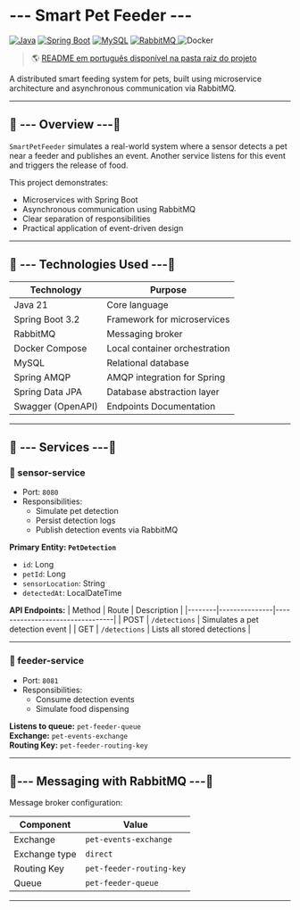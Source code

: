 # --- Smart Pet Feeder ---
[![Java](https://img.shields.io/badge/Java-21-%23ED8B00?logo=openjdk)](https://openjdk.org/)
[![Spring Boot](https://img.shields.io/badge/Spring%20Boot-3.5-%236DB33F?logo=spring)](https://spring.io/)
[![MySQL](https://img.shields.io/badge/MySQL-8-%234479A1?logo=mysql)](https://www.mysql.com/)
[![RabbitMQ](https://img.shields.io/badge/RabbitMQ-3.8.6-%23FF6600?logo=rabbitmq&logoColor=white)
](https://www.rabbitmq.com/)
![Docker](https://img.shields.io/badge/Docker-✓-lightblue)  

> 🌎 [README em português disponível na pasta raiz do projeto](README-pt.md)


A distributed smart feeding system for pets, built using microservice architecture and asynchronous communication via RabbitMQ.

---

## 📌 --- Overview ---📌

`SmartPetFeeder` simulates a real-world system where a sensor detects a pet near a feeder and publishes an event. Another service listens for this event and triggers the release of food.

This project demonstrates:
- Microservices with Spring Boot
- Asynchronous communication using RabbitMQ
- Clear separation of responsibilities
- Practical application of event-driven design


---

## 🧰 --- Technologies Used ---🧰

| Technology         | Purpose                              |
|--------------------|--------------------------------------|
| Java 21            | Core language                        |
| Spring Boot 3.2    | Framework for microservices          |
| RabbitMQ           | Messaging broker                     |
| Docker Compose     | Local container orchestration        |
| MySQL              | Relational database                  |
| Spring AMQP        | AMQP integration for Spring          |
| Spring Data JPA    | Database abstraction layer           |
| Swagger (OpenAPI)  | Endpoints Documentation              |

---

## 🧩 --- Services ---🧩

### 📡 sensor-service

- Port: `8080`
- Responsibilities:
  - Simulate pet detection
  - Persist detection logs
  - Publish detection events via RabbitMQ

**Primary Entity: `PetDetection`**
- `id`: Long
- `petId`: Long
- `sensorLocation`: String
- `detectedAt`: LocalDateTime

**API Endpoints:**
| Method | Route         | Description                     |
|--------|---------------|---------------------------------|
| POST   | `/detections` | Simulates a pet detection event |
| GET    | `/detections` | Lists all stored detections     |

---
### 🥣 feeder-service

- Port: `8081`
- Responsibilities:
  - Consume detection events
  - Simulate food dispensing

**Listens to queue:** `pet-feeder-queue`  
**Exchange:** `pet-events-exchange`  
**Routing Key:** `pet-feeder-routing-key`

---

## 🐇--- Messaging with RabbitMQ ---🐇

Message broker configuration:

| Component     | Value                  |
|----------------|------------------------|
| Exchange       | `pet-events-exchange`  |
| Exchange type  | `direct`               |
| Routing Key    | `pet-feeder-routing-key`         |
| Queue          | `pet-feeder-queue`     |

---